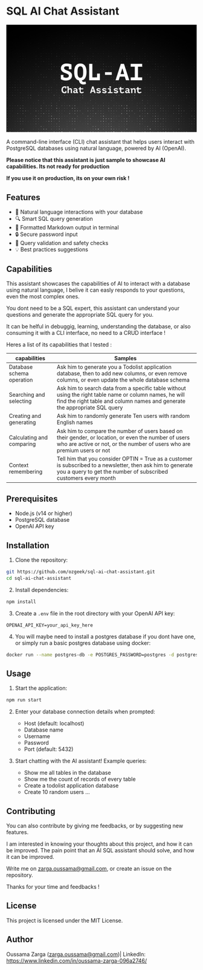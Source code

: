 # SQL AI Chat Assistant

![SQL AI Chat Assistant Logo](images/logo.png)

A command-line interface (CLI) chat assistant that helps users interact with PostgreSQL databases using natural language, powered by AI (OpenAI).

**Please notice that this assistant is just sample to showcase AI capabilities. Its not ready for production**

**If you use it on production, its on your own risk !**

## Features

- 🤖 Natural language interactions with your database
- 🔍 Smart SQL query generation
- 🎨 Formatted Markdown output in terminal
- 🔒 Secure password input
- 📝 Query validation and safety checks
- 💡 Best practices suggestions

## Capabilities

This assistant showcases the capabilities of AI to interact with a database using natural language, I belive it can easly responds to your questions, even the most complex ones.

You dont need to be a SQL expert, this assistant can understand your questions and generate the appropriate SQL query for you.

It can be helful in debuggig, learning, understanding the database, or also consuming it with a CLI interface, no need to a CRUD interface !

Heres a list of its capabilities that I tested :

|capabilities|Samples|
|---|---|
|Database schema operation|Ask him to generate you a Todolist application database, then to add new columns, or even remove columns, or even update the whole database schema|
|Searching and selecting|Ask him to search data from a specific table without using the right table name or column names, he will find the right table and column names and generate the appropriate SQL query|
|Creating and generating|Ask him to randomly generate Ten users with random English names|
|Calculating and comparing|Ask him to compare the number of users based on their gender, or location, or even the number of users who are active or not, or the number of users who are premium users or not|
|Context remembering|Tell him that you consider OPTIN = True as a customer is subscribed to a newsletter, then ask him to generate you a query to get the number of subscribed customers every month|


## Prerequisites

- Node.js (v14 or higher)
- PostgreSQL database
- OpenAI API key

## Installation

1. Clone the repository:

```bash
git https://github.com/ozgeek/sql-ai-chat-assistant.git
cd sql-ai-chat-assistant
```

2. Install dependencies:

```bash
npm install
```

3. Create a `.env` file in the root directory with your OpenAI API key:

```env
OPENAI_API_KEY=your_api_key_here
```

4. You will maybe need to install a postgres database if you dont have one, or simply run a basic postgres database using docker:

```bash
docker run --name postgres-db -e POSTGRES_PASSWORD=postgres -d postgres
```


## Usage

1. Start the application:

```bash
npm run start
```

2. Enter your database connection details when prompted:
   - Host (default: localhost)
   - Database name
   - Username
   - Password
   - Port (default: 5432)

3. Start chatting with the AI assistant! Example queries:
   - Show me all tables in the database
   - Show me the count of records of every table
   - Create a todolist application database
   - Create 10 random users
   ...

## Contributing

You can also contribute by giving me feedbacks, or by suggesting new features.

I am interested in knowing your thoughts about this project, and how it can be improved. The pain point that an AI SQL assistant should solve, and how it can be improved.

Write me on zarga.oussama@gmail.com, or create an issue on the repository.

Thanks for your time and feedbacks !

## License

This project is licensed under the MIT License.

## Author

Oussama Zarga (zarga.oussama@gmail.com)| LinkedIn: https://www.linkedin.com/in/oussama-zarga-096a2746/

